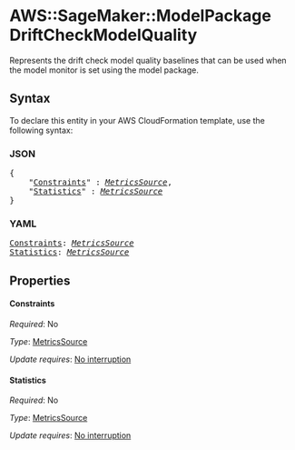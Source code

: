 # AWS::SageMaker::ModelPackage DriftCheckModelQuality

Represents the drift check model quality baselines that can be used when the model monitor is set using the model package.

## Syntax

To declare this entity in your AWS CloudFormation template, use the following syntax:

### JSON

<pre>
{
    "<a href="#constraints" title="Constraints">Constraints</a>" : <i><a href="metricssource.md">MetricsSource</a></i>,
    "<a href="#statistics" title="Statistics">Statistics</a>" : <i><a href="metricssource.md">MetricsSource</a></i>
}
</pre>

### YAML

<pre>
<a href="#constraints" title="Constraints">Constraints</a>: <i><a href="metricssource.md">MetricsSource</a></i>
<a href="#statistics" title="Statistics">Statistics</a>: <i><a href="metricssource.md">MetricsSource</a></i>
</pre>

## Properties

#### Constraints

_Required_: No

_Type_: <a href="metricssource.md">MetricsSource</a>

_Update requires_: [No interruption](https://docs.aws.amazon.com/AWSCloudFormation/latest/UserGuide/using-cfn-updating-stacks-update-behaviors.html#update-no-interrupt)

#### Statistics

_Required_: No

_Type_: <a href="metricssource.md">MetricsSource</a>

_Update requires_: [No interruption](https://docs.aws.amazon.com/AWSCloudFormation/latest/UserGuide/using-cfn-updating-stacks-update-behaviors.html#update-no-interrupt)

